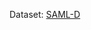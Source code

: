 Dataset: [SAML-D](https://drive.google.com/file/d/1gzI1K-M35M6h1NFRbmpBOywlety38zuk/view?usp=drive_link)
